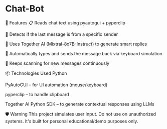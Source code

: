 # Chat-Bot
🧠 Features
📋 Reads chat text using pyautogui + pyperclip

👀 Detects if the last message is from a specific sender

🧠 Uses Together AI (Mixtral-8x7B-Instruct) to generate smart replies

💬 Automatically types and sends the message back via keyboard simulation

🔁 Keeps scanning for new messages continuously

📦 Technologies Used
Python

PyAutoGUI – for UI automation (mouse/keyboard)

pyperclip – to handle clipboard

Together AI Python SDK – to generate contextual responses using LLMs

🛡️ Warning
This project simulates user input. Do not use on unauthorized systems. It's built for personal educational/demo purposes only.
